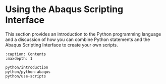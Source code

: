 # Using the Abaqus Scripting Interface

This section provides an introduction to the Python programming language and a discussion of how you can combine Python statements and the Abaqus Scripting Interface to create your own scripts.

```{toctree}
:caption: Contents
:maxdepth: 1

python/introduction
python/python-abaqus
python/use-scripts
```
